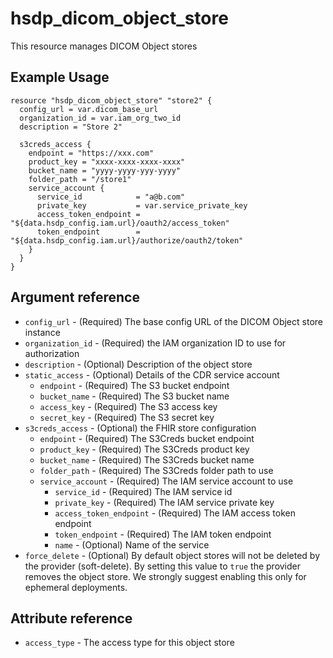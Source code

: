 # hsdp_dicom_object_store

This resource manages DICOM Object stores

## Example Usage

```hcl
resource "hsdp_dicom_object_store" "store2" {
  config_url = var.dicom_base_url
  organization_id = var.iam_org_two_id
  description = "Store 2"
  
  s3creds_access {
    endpoint = "https://xxx.com"
    product_key = "xxxx-xxxx-xxxx-xxxx"
    bucket_name = "yyyy-yyyy-yyy-yyyy"
    folder_path = "/store1"
    service_account {
      service_id            = "a@b.com"
      private_key           = var.service_private_key
      access_token_endpoint = "${data.hsdp_config.iam.url}/oauth2/access_token"
      token_endpoint        = "${data.hsdp_config.iam.url}/authorize/oauth2/token"
    }
  }
}
```

## Argument reference

* `config_url` - (Required) The base config URL of the DICOM Object store instance
* `organization_id` - (Required) the IAM organization ID to use for authorization
* `description` - (Optional) Description of the object store
* `static_access` - (Optional) Details of the CDR service account
  * `endpoint` - (Required) The S3 bucket endpoint
  * `bucket_name` - (Required) The S3 bucket name
  * `access_key` - (Required) The S3 access key
  * `secret_key` - (Required) The S3 secret key
* `s3creds_access` - (Optional) the FHIR store configuration
  * `endpoint` - (Required) The S3Creds bucket endpoint
  * `product_key` - (Required) The S3Creds product key  
  * `bucket_name` - (Required) The S3Creds bucket name
  * `folder_path` - (Required) The S3Creds folder path to use
  * `service_account` - (Required) The IAM service account to use
    * `service_id` - (Required) The IAM service id
    * `private_key` - (Required) The IAM service private key
    * `access_token_endpoint` - (Required) The IAM access token endpoint
    * `token_endpoint` - (Required) The IAM token endpoint
    * `name` - (Optional) Name of the service
* `force_delete` - (Optional) By default object stores will not be deleted by the provider (soft-delete).
   By setting this value to `true` the provider removes the object store. We strongly suggest enabling this only for ephemeral deployments.

## Attribute reference

* `access_type` - The access type for this object store
